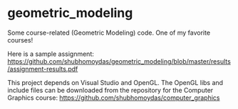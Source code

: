 # geometric_modeling

Some course-related (Geometric Modeling) code. One of my favorite courses!

Here is a sample assignment: https://github.com/shubhomoydas/geometric_modeling/blob/master/results/assignment-results.pdf

This project depends on Visual Studio and OpenGL. The OpenGL libs and include files can be downloaded from the repository for the Computer Graphics course: https://github.com/shubhomoydas/computer_graphics

